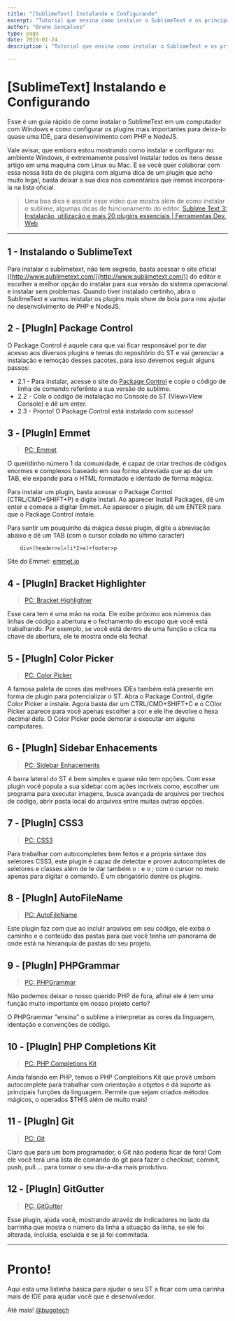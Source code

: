 ```yaml
---
title: "[SublimeText] Instalando e Configurando"
excerpt: "Tutorial que ensina como instalar o SublimeText e os principais plugins para deixa-lo uma IDE."
author: "Bruno Gonçalves"
type: page
date: 2019-01-24
description : "Tutorial que ensina como instalar o SublimeText e os principais plugins para deixa-lo uma IDE."

---
```


# [SublimeText] Instalando e Configurando

Esse é um guia rápido de como instalar o SublimeText em um computador com Windows e como configurar os plugins mais importantes para deixa-lo quase uma IDE, para desenvolvimento com PHP  e NodeJS.

Vale avisar, que embora estou mostrando como instalar e configurar no ambiente Windows, é extremamente possível instalar todos os itens desse artigo em uma maquina com Linux ou Mac. E se você quer colaborar com essa nossa lista de 
de plugins com alguma dica de um plugin que acho muito legal, basta deixar a sua dica nos comentários que iremos incorpora-la na lista oficial.

> Uma boa dica é assistir esse video que mostra além de como instalar o sublime, algumas dicas de funcionamento do editor. [Sublime Text 3: Instalação, utilização e mais 20 plugins essenciais | Ferramentas Dev. Web](https://www.youtube.com/watch?v=mwW4812nBA4)

---

## 1 - Instalando o SublimeText

Para instalar o sublimetext, não tem segredo, basta acessar o site oficial ([http://www.sublimetext.com/](http://www.sublimetext.com/)) do editor e escolher a melhor opção do instalar para sua versão do sistema operacional e instalar sem problemas.
Quando tiver instalado certinho, abra o SublimeText e vamos inistalar os plugins mais show de bola para nos ajudar no desenvolvimento de PHP e NodeJS.


## 2 - [PlugIn] Package Control

O Package Control é aquele cara que vai ficar responsável por te dar acesso aos diversos plugins e temas do repositório do ST e vai gerenciar a instalação e remoção desses pacotes, para isso devemos seguir alguns passos:

 - 2.1 - Para instalar, acesse o site do [Package Control](https://packagecontrol.io/installation) e copie o código de linha de comando referênte a sua versão do sublime.
 - 2.2 - Cole o código de instalação no Console do ST (View>View Console) e dê um enter.
 - 2.3 - Pronto! O Package Control está instalado com sucesso!

## 3 - [PlugIn] Emmet

> [PC: Emmet](https://packagecontrol.io/packages/Emmet)

O queridinho número 1 da comunidade, é capaz de criar trechos de códigos enormes e complexos baseado em sua forma abreviada que ap dar um TAB, ele expande para o HTML formatado e identado de forma mágica.

Para instalar um plugin, basta acessar o Package Control (CTRL/CMD+SHIFT+P) e digite Install. Ao aparecer Install Packages, dê um enter e comece a digitar Emmet. Ao aparecer o plugin, dê um ENTER para que o Package Control instale.

Para sentir um pouquinho da mágica desse plugin, digite a abreviação abaixo e dê um TAB (com o cursor colado no último caracter)

```
    div>(header>ul>li*2>a)+footer>p
```

Site do Emmet: [emmet.io](https://localhost/projetos/lacode/admin/emmet.io)

## 4 - [PlugIn] Bracket Highlighter

> [PC: Bracket Highlighter](https://packagecontrol.io/packages/BracketHighlighter)

Esse cara tem é uma mão na roda. Ele exibe próximo aos números das linhas de código a abertura e o fechamento do escopo que você está trabalhando. Por exemplo, se você está dentro de uma função e clica na chave de abertura, ele te mostra onde ela fecha!

## 5 - [PlugIn] Color Picker

> [PC: Color Picker](https://packagecontrol.io/packages/ColorPicker)

A famosa paleta de cores das melhroes IDEs também está presente em forma de plugin para potencializar o ST. Abra o Package Control, digite Color Picker e instale. Agora basta dar um CTRL/CMD+SHIFT+C e o COlor Picker aparece para você apenas escolher a cor e ele lhe devolve o hexa decimal dela. O Color Picker pode demorar a executar em alguns computares.

## 6 - [PlugIn] Sidebar Enhacements

> [PC: Sidebar Enhacements](https://packagecontrol.io/packages/Side​Bar​Enhancements)

A barra lateral do ST é bem simples e quase não tem opções. Com esse plugin você popula a sua sidebar com ações incríveis como, escolher um programa para executar imagens, busca avançada de arquivos por trechos de código, abrir pasta local do arquivos entre muitas outras opções.

## 7 - [PlugIn] CSS3

> [PC: CSS3](https://packagecontrol.io/packages/CSS3)

Para trabalhar com autocompletes bem feitos e a própria sintaxe dos seletores CSS3, este plugin é capaz de detectar e prover autocompletes de seletores e classes além de te dar também o : e o ; com o cursor no meio apenas para digitar o comando. É um obrigatório dentre os plugins.

## 8 - [PlugIn] AutoFileName

> [PC: AutoFileName](https://packagecontrol.io/packages/AutoFileName)

Este plugin faz com que ao incluir arquivos em seu código, ele exiba o caminho e o conteúdo das pastas para que você tenha um panorama de onde está na hieranquia de pastas do seu projeto.

## 9 - [PlugIn] PHPGrammar

> [PC: PHPGrammar](https://packagecontrol.io/packages/PHPGrammar)

Não podemos deixar o nosso querido PHP de fora, afinal ele é tem uma função muito importante em nosso projeto certo?

O PHPGrammar "ensina" o sublime a interpretar as cores da linguagem, identação e convenções de código.

## 10 - [PlugIn] PHP Completions Kit

> [PC: PHP Completions Kit](https://packagecontrol.io/packages/PHP%20Completions%20Kit)

Ainda falando em PHP, temos o PHP Compleitions Kit que provê umbom autocomplete para trabalhar com orientação a objetos e dá suporte as principais funções da linguagem. Permite que sejam criados métodos mágicos, o operados $THIS além de muito mais!

## 11 - [PlugIn] Git

> [PC: Git](https://packagecontrol.io/packages/Git)

Claro que para um bom programador, o Git não poderia ficar de fora!
Com ele você terá uma lista de comando do git para fazer o checkout, commit, push, pull.... para tornar o seu dia-a-dia mais produtivo.

## 12 - [PlugIn] GitGutter

> [PC: GitGutter](https://packagecontrol.io/packages/GitGutter)

Esse plugin, ajuda você, mostrando atravéz de indicadores no lado da barrinha que mostra o número da linha a situação da linha, se ele foi alterada, incluída, escluida e se já foi commitada.

---

# Pronto!
Aqui esta uma listinha básica para ajudar o seu ST a ficar com uma carinha mais de IDE para ajudar você que é desenvolvedor.

Até mais!
[@bugotech](https://github.com/brunogoncalves)